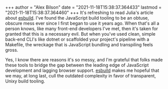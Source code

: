 +++
author = "Alex Bilson"
date = "2021-11-18T15:38:37.364433"
lastmod = "2021-11-18T15:38:37.364460"
+++
It's refreshing to read Julia's article about [esbuild](https://jvns.ca/blog/2021/11/15/esbuild-vue/). I've found the JavaScript build tooling to be an obtuse, obscure mess ever since I first began to use it years ago. When that's all a person knows, like many front-end developers I've met, then it's taken for granted that this is a necessary evil. But when you've used clean, simple back-end CLI's like dotnet or scaffolded your project's pipeline with a Makefile, the wreckage that is JavaScript bundling and transpiling feels gross.

Yes, I know there are reasons it's so messy, and I'm grateful that folks made these tools to bridge the gap between the leading edge of JavaScript development and lagging browser support. [esbuild](https://esbuild.github.io/) makes me hopeful that we may, at long last, cull the outdated complexity in favor of transparent, Unixy build tooling.